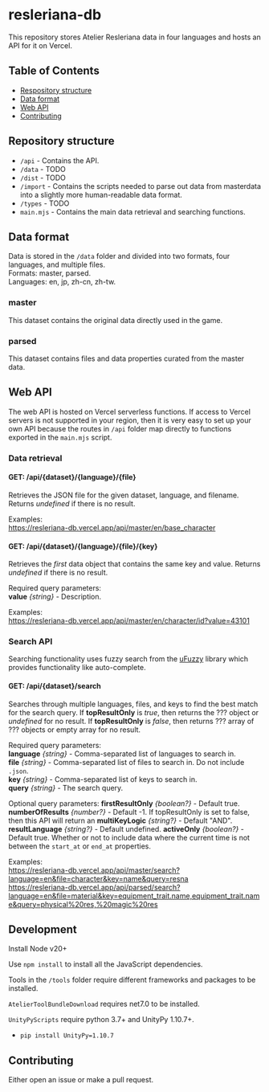 # resleriana-db

This repository stores Atelier Resleriana data in four languages and hosts an API for it on Vercel.

## Table of Contents

- [Respository structure](#repository-structure)
- [Data format](#data-format)
- [Web API](#web-api)
- [Contributing](#contributing)

## Repository structure
- `/api` - Contains the API.
- `/data` - TODO
- `/dist` - TODO
- `/import` - Contains the scripts needed to parse out data from masterdata into a slightly more human-readable data format.
- `/types` - TODO
- `main.mjs` - Contains the main data retrieval and searching functions.

## Data format

Data is stored in the `/data` folder and divided into two formats, four languages, and multiple files.  
Formats: master, parsed.  
Languages: en, jp, zh-cn, zh-tw.

### master

This dataset contains the original data directly used in the game.

### parsed

This dataset contains files and data properties curated from the master data.

## Web API

The web API is hosted on Vercel serverless functions. If access to Vercel servers is not supported in your region, then it is very easy to set up your own API because the routes in `/api` folder map directly to functions exported in the `main.mjs` script.

### Data retrieval

#### GET: /api/{dataset}/{language}/{file}
Retrieves the JSON file for the given dataset, language, and filename. Returns *undefined* if there is no result.

Examples:  
https://resleriana-db.vercel.app/api/master/en/base_character

#### GET: /api/{dataset}/{language}/{file}/{key}
Retrieves the *first* data object that contains the same key and value. Returns *undefined* if there is no result.

Required query parameters:  
**value** *{string}* - Description.

Examples:  
https://resleriana-db.vercel.app/api/master/en/character/id?value=43101

### Search API

Searching functionality uses fuzzy search from the [uFuzzy](https://github.com/leeoniya/uFuzzy) library which provides functionality like auto-complete.

#### GET: /api/{dataset}/search
Searches through multiple languages, files, and keys to find the best match for the search query. If **topResultOnly** is *true*, then returns the ??? object or *undefined* for no result. If **topResultOnly** is *false*, then returns ??? array of ??? objects or empty array for no result.

Required query parameters:  
**language** *{string}* - Comma-separated list of languages to search in.  
**file** *{string}* - Comma-separated list of files to search in. Do not include `.json`.  
**key** *{string}* - Comma-separated list of keys to search in.  
**query** *{string}* - The search query.  

Optional query parameters:
**firstResultOnly** *{boolean?}* - Default true.  
**numberOfResults** *{number?}* - Default -1. If topResultOnly is set to false, then this API will return an 
**multiKeyLogic** *{string?}* - Default "AND".
**resultLanguage** *{string?}* - Default undefined.
**activeOnly** *{boolean?}* - Default true. Whether or not to include data where the current time is not between the `start_at` or `end_at` properties.

Examples:  
https://resleriana-db.vercel.app/api/master/search?language=en&file=character&key=name&query=resna  
https://resleriana-db.vercel.app/api/parsed/search?language=en&file=material&key=equipment_trait.name,equipment_trait.name&query=physical%20res,%20magic%20res  

## Development

Install Node v20+

Use `npm install` to install all the JavaScript dependencies.

Tools in the `/tools` folder require different frameworks and packages to be installed.

`AtelierToolBundleDownload` requires net7.0 to be installed.

`UnityPyScripts` require python 3.7+ and UnityPy 1.10.7+.
- `pip install UnityPy=1.10.7`

## Contributing

Either open an issue or make a pull request.